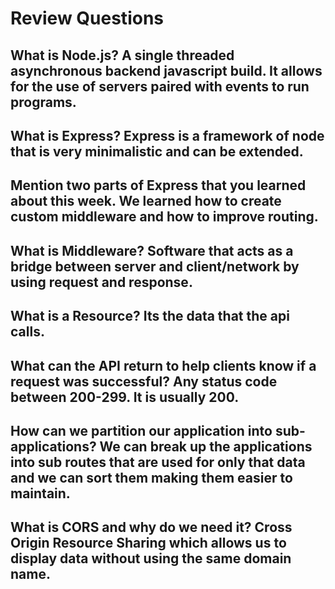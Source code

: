 # Review Questions

## What is Node.js? A single threaded asynchronous backend javascript build. It allows for the use of servers paired with events to run programs.

## What is Express? Express is a framework of node that is very minimalistic and can be extended. 

## Mention two parts of Express that you learned about this week. We learned how to create custom middleware and how to improve routing.

## What is Middleware? Software that acts as a bridge between server and client/network by using request and response.

## What is a Resource? Its the data that the api calls.

## What can the API return to help clients know if a request was successful? Any status code between 200-299. It is usually 200.

## How can we partition our application into sub-applications? We can break up the applications into sub routes that are used for only that data and we can sort them making them easier to maintain.

## What is CORS and why do we need it? Cross Origin Resource Sharing which allows us to display data without using the same domain name.